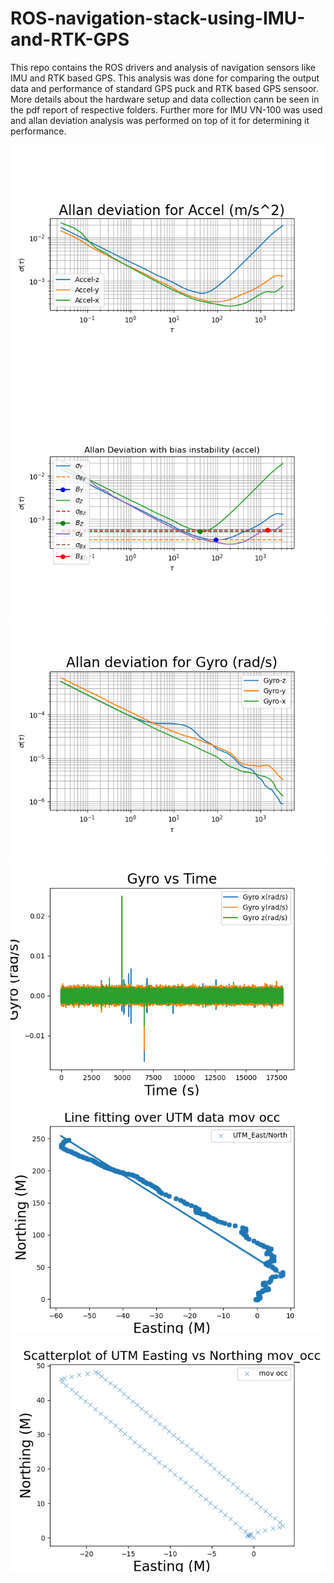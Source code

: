 # ROS-navigation-stack-using-IMU-and-RTK-GPS
This repo contains the ROS drivers and analysis of navigation sensors like IMU and RTK based GPS.
This analysis was done for comparing the output data and performance of standard GPS puck and RTK based GPS sensoor. More details about the hardware setup and data collection cann be seen in the pdf report of respective folders.
Further more for IMU VN-100 was used and allan deviation analysis was performed on top of it for determining it performance.

![p1](p1.png)
![p2](p2.png)
![p3](p3.png)
![p4](p4.png)
![p5](p5.png)
![p6](p6.png)
